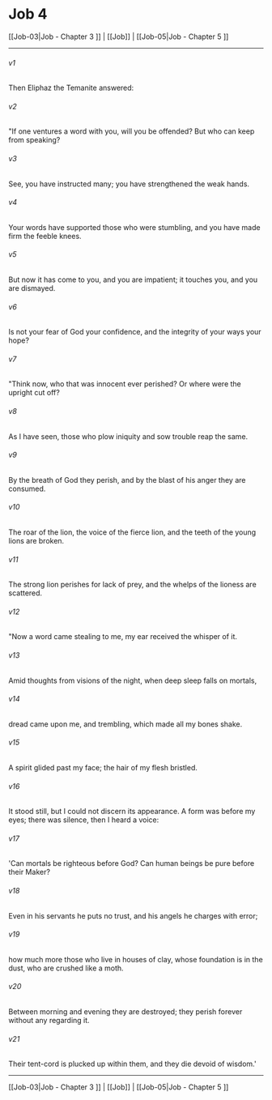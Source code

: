 # Job 4

[[Job-03|Job - Chapter 3 ]] | [[Job]] | [[Job-05|Job - Chapter 5 ]]
***

###### v1
Then Eliphaz the Temanite answered:
###### v2
"If one ventures a word with you, will you be offended? But who can keep from speaking?
###### v3
See, you have instructed many; you have strengthened the weak hands.
###### v4
Your words have supported those who were stumbling, and you have made firm the feeble knees.
###### v5
But now it has come to you, and you are impatient; it touches you, and you are dismayed.
###### v6
Is not your fear of God your confidence, and the integrity of your ways your hope?
###### v7
"Think now, who that was innocent ever perished? Or where were the upright cut off?
###### v8
As I have seen, those who plow iniquity and sow trouble reap the same.
###### v9
By the breath of God they perish, and by the blast of his anger they are consumed.
###### v10
The roar of the lion, the voice of the fierce lion, and the teeth of the young lions are broken.
###### v11
The strong lion perishes for lack of prey, and the whelps of the lioness are scattered.
###### v12
"Now a word came stealing to me, my ear received the whisper of it.
###### v13
Amid thoughts from visions of the night, when deep sleep falls on mortals,
###### v14
dread came upon me, and trembling, which made all my bones shake.
###### v15
A spirit glided past my face; the hair of my flesh bristled.
###### v16
It stood still, but I could not discern its appearance. A form was before my eyes; there was silence, then I heard a voice:
###### v17
'Can mortals be righteous before God? Can human beings be pure before their Maker?
###### v18
Even in his servants he puts no trust, and his angels he charges with error;
###### v19
how much more those who live in houses of clay, whose foundation is in the dust, who are crushed like a moth.
###### v20
Between morning and evening they are destroyed; they perish forever without any regarding it.
###### v21
Their tent-cord is plucked up within them, and they die devoid of wisdom.'

***

[[Job-03|Job - Chapter 3 ]] | [[Job]] | [[Job-05|Job - Chapter 5 ]]
